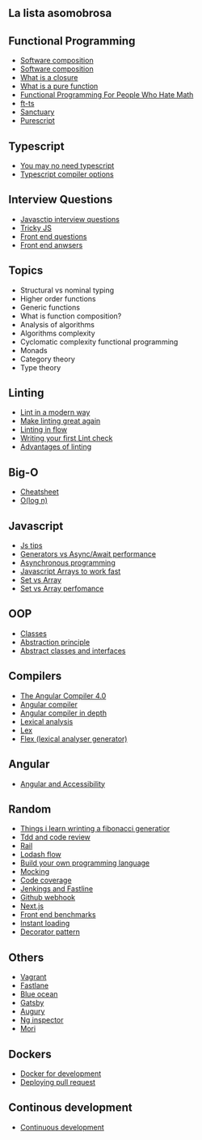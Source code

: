 ## La lista asomobrosa

## Functional Programming
- [Software composition](https://medium.com/javascript-scene/composing-software-an-introduction-27b72500d6ea)
- [Software composition](https://medium.com/javascript-scene/a-functional-programmers-introduction-to-javascript-composing-software-d670d14ede30)
- [What is a closure](https://medium.com/javascript-scene/master-the-javascript-interview-what-is-a-closure-b2f0d2152b36)
- [What is a pure function](https://medium.com/javascript-scene/master-the-javascript-interview-what-is-a-pure-function-d1c076bec976)
- [Functional Programming For People Who Hate Math](https://www.youtube.com/watch?v=SlfipOW_ilU)
- [ft-ts](https://github.com/gcanti/fp-ts)
- [Sanctuary](https://github.com/sanctuary-js/sanctuary)
- [Purescript](http://www.purescript.org/)

## Typescript
- [You may no need typescript](https://medium.com/javascript-scene/you-might-not-need-typescript-or-static-types-aa7cb670a77b)
- [Typescript compiler options](http://www.typescriptlang.org/docs/handbook/compiler-options.html)

## Interview Questions
- [Javasctip interview questions](https://github.com/yangshun/front-end-interview-handbook/blob/master/questions/javascript-questions.md)
- [Tricky JS](https://www.youtube.com/watch?v=MY0UBGX2FtA)
- [Front end questions](https://github.com/h5bp/Front-end-Developer-Interview-Questions#-js-questions)
- [Front end anwsers](https://gist.github.com/bradfrost/59096a855281c433adc1)

## Topics
- Structural vs nominal typing
- Higher order functions
- Generic functions
- What is function composition?
- Analysis of algorithms
- Algorithms complexity
- Cyclomatic complexity functional programming
- Monads
- Category theory
- Type theory

## Linting
- [Lint in a modern way](https://medium.com/@dan_abramov/lint-like-it-s-2015-6987d44c5b48)
- [Make linting great again](https://medium.com/@okonetchnikov/make-linting-great-again-f3890e1ad6b8)
- [Linting in flow](https://medium.com/flow-type/linting-in-flow-7709d7a7e969)
- [Writing your first Lint check](https://medium.com/@vanniktech/writing-your-first-lint-check-39ad0e90b9e6)
- [Advantages of linting](http://blog.rangle.io/understanding-the-real-advantages-of-using-eslint/)

## Big-O
- [Cheatsheet](http://bigocheatsheet.com/)
- [O(log n)](https://stackoverflow.com/questions/2307283/what-does-olog-n-mean-exactly)

## Javascript 
- [Js tips](https://developer.telerik.com/featured/seven-javascript-quirks-i-wish-id-known-about/)
- [Generators vs Async/Await performance](https://medium.com/@markherhold/generators-vs-async-await-performance-806d8375a01a)
- [Asynchronous programming](https://medium.com/front-end-hacking/modern-javascript-and-asynchronous-programming-generators-yield-vs-async-await-550275cbe433)
- [Javascript Arrays to work fast](https://gamealchemist.wordpress.com/2013/05/01/lets-get-those-javascript-arrays-to-work-fast/)
- [Set vs Array](https://medium.com/front-end-hacking/es6-set-vs-array-what-and-when-efc055655e1a)
- [Set vs Array perfomance](https://stackoverflow.com/questions/39007637/javascript-set-vs-array-performance)

## OOP
- [Classes](https://medium.com/@dan_abramov/how-to-use-classes-and-sleep-at-night-9af8de78ccb4)
- [Abstraction principle](https://en.wikipedia.org/wiki/Abstraction_principle_(computer_programming))
- [Abstract classes and interfaces](https://www.youtube.com/watch?v=AU07jJc_qMQ)

## Compilers
- [The Angular Compiler 4.0](https://www.youtube.com/watch?v=RXYjPYkFwy4&t=387s)
- [Angular compiler](https://www.youtube.com/watch?v=QQ2plVD0gDI)
- [Angular compiler in depth](https://www.youtube.com/watch?v=E707WJakn7A)
- [Lexical analysis](https://en.wikipedia.org/wiki/Lexical_analysis)
- [Lex](https://en.wikipedia.org/wiki/Lex_%28software%29)
- [Flex (lexical analyser generator)](https://en.wikipedia.org/wiki/Flex_(lexical_analyser_generator))

## Angular
- [Angular and Accessibility](https://medium.com/dailyjs/angular-and-accessibility-8ae1f601803a)

## Random
- [Things i learn wrinting a fibonacci generatior](https://medium.com/javascript-scene/7-surprising-things-i-learned-writing-a-fibonacci-generator-4886a5c87710)
- [Tdd and code review](https://medium.com/javascript-scene/the-outrageous-cost-of-skipping-tdd-code-reviews-57887064c412)
- [Rail](https://www.smashingmagazine.com/2015/10/rail-user-centric-model-performance/)
- [Lodash flow](https://lodash.com/docs/4.17.5#flow)
- [Build your own programming language](https://medium.freecodecamp.org/the-programming-language-pipeline-91d3f449c919)
- [Mocking](https://medium.com/javascript-scene/mocking-is-a-code-smell-944a70c90a6a)
- [Code coverage](https://www.scrum.org/resources/blog/whats-good-code-coverage-have)
- [Jenkings and Fastline](https://medium.com/@cherrmann.com/continuous-integration-and-delivery-for-ios-with-jenkins-and-fastlane-part-1-3b17f1901a73)
- [Github webhook](https://developer.github.com/webhooks/)
- [Next.js](https://github.com/zeit/next.js/)
- [Front end benchmarks](https://medium.freecodecamp.org/a-real-world-comparison-of-front-end-frameworks-with-benchmarks-2018-update-e5760fb4a962)
- [Instant loading](https://www.youtube.com/watch?v=OJ8_MvYJqaA)
- [Decorator pattern](https://www.youtube.com/watch?v=WPOLDEk1LF0)

## Others
- [Vagrant](https://www.vagrantup.com/)
- [Fastlane](https://fastlane.tools/)
- [Blue ocean](https://plugins.jenkins.io/blueocean-jira)
- [Gatsby](https://www.gatsbyjs.org/)
- [Augury](https://chrome.google.com/webstore/detail/augury/elgalmkoelokbchhkhacckoklkejnhcd)
- [Ng inspector](https://chrome.google.com/webstore/detail/ng-inspector-for-angularj/aadgmnobpdmgmigaicncghmmoeflnamj)
- [Mori](https://github.com/swannodette/mori)

## Dockers
- [Docker for development](https://medium.com/travis-on-docker/why-and-how-to-use-docker-for-development-a156c1de3b24)
- [Deploying pull request](https://blog.codecentric.de/en/2017/01/deploying-pull-requests-docker/)

## Continous development
- [Continuous development](https://blog.takipi.com/jenkins-vs-travis-ci-vs-circle-ci-vs-teamcity-vs-codeship-vs-gitlab-ci-vs-bamboo/)
